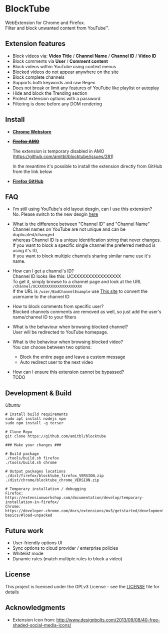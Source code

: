 # BlockTube

WebExtension for Chrome and Firefox.  
Filter and block unwanted content from YouTube™.

## Extension features

* Block videos via: **Video Title** / **Channel Name** / **Channel ID** / **Video ID**
* Block comments via **User** / **Comment content**
* Block videos within YouTube using context menus
* Blocked videos do not appear anywhere on the site
* Block complete channels
* Supports both keywords and raw Regex
* Does not break or limit any features of YouTube like playlist or autoplay
* Hide and block the Trending section
* Protect extension options with a password
* Filtering is done before any DOM rendering

## Install

* [**Chrome Webstore**](https://chrome.google.com/webstore/detail/blocktube/bbeaicapbccfllodepmimpkgecanonai?hl=en-US)
* ~~[**Firefox AMO**](https://addons.mozilla.org/en-US/firefox/addon/blocktube/)~~

  The extension is temporary disabled in AMO (https://github.com/amitbl/blocktube/issues/281)

  In the meantime it's possible to install the extension directly from GitHub from the link below

* [**Firefox GitHub**](https://github.com/amitbl/blocktube/releases/download/0.3.32/blocktube-0.3.32.xpi)

## FAQ
* I'm still using YouTube's old layout desgin, can I use this extension?  
  No. Please switch to the new desgin [here](https://www.youtube.com/new)  
  
* What is the difference between "Channel ID" and "Channel Name"  
  Channel names on YouTube are not unique and can be duplicated/changed  
  whereas Channel ID is a unique identification string that never changes.  
  If you want to block a specific single channel the preferred method is using it's ID,  
  If you want to block multiple channels sharing similar name use it's name.

* How can I get a channel's ID?  
  Channel ID looks like this: UCXXXXXXXXXXXXXXXX  
  To get it, simply browse to a channel page and look at the URL `/channel/UCXXXXXXXXXXXXXXXXXXXX`  
  If the URL is `/user/BadChannelExample` use [This site](https://vabs.github.io/youtube-channel-name-converter/) to convert the username to the channel ID

* How to block comments from specific user?  
  Blocked channels comments are removed as well, so just add the user's name/channel ID
  to your filters

* What is the behaviour when browsing blocked channel?  
  User will be redirected to YouTube homepage.

* What is the behaviour when browsing blocked video?  
  You can choose between two options:
  - Block the entire page and leave a custom message
  - Auto redirect user to the next video

* How can I ensure this extension cannot be bypassed?   
  TODO

## Development & Build

*Ubuntu*
```
# Install build requirements
sudo apt install nodejs npm
sudo npm install -g terser

# Clone Repo
git clone https://github.com/amitbl/blocktube

### Make your changes ###

# Build package
./tools/build.sh firefox
./tools/build.sh chrome

# Output packages locations
./dist/firefox/blocktube_firefox_VERSION.zip
./dist/chrome/blocktube_chrome_VERSION.zip

# Temporary installation / debugging
Firefox: https://extensionworkshop.com/documentation/develop/temporary-installation-in-firefox/
Chrome: https://developer.chrome.com/docs/extensions/mv3/getstarted/development-basics/#load-unpacked
```

## Future work

* User-friendly options UI
* Sync options to cloud provider / enterprise policies
* Whitelist mode
* Dynamic rules (match multiple rules to block a video)

## License

This project is licensed under the GPLv3 License - see the [LICENSE](LICENSE) file for details

## Acknowledgments

* Extension Icon from: http://www.designbolts.com/2013/09/08/40-free-shaded-social-media-icons/
